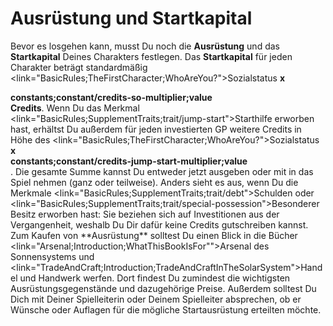 # Ausrüstung und Startkapital

Bevor es losgehen kann, musst Du noch die **Ausrüstung** und das **Startkapital** Deines Charakters festlegen.
Das **Startkapital** für jeden Charakter beträgt standardmäßig <link="BasicRules;TheFirstCharacter;WhoAreYou?">Sozialstatus</link> **x <dt>constants;constant/credits-so-multiplier;value</dt> Credits**. Wenn Du das Merkmal <link="BasicRules;SupplementTraits;trait/jump-start">Starthilfe</link> erworben hast, erhältst Du außerdem für jeden investierten GP weitere Credits in Höhe des <link="BasicRules;TheFirstCharacter;WhoAreYou?">Sozialstatus</link> **x <dt>constants;constant/credits-jump-start-multiplier;value</dt>**. Die gesamte Summe kannst Du entweder jetzt ausgeben oder mit in das Spiel nehmen (ganz oder teilweise). Anders sieht es aus, wenn Du die Merkmale <link="BasicRules;SupplementTraits;trait/debt">Schulden</link> oder <link="BasicRules;SupplementTraits;trait/special-possession">Besonderer Besitz</link> erworben hast: Sie beziehen sich auf Investitionen aus der Vergangenheit, weshalb Du Dir dafür keine Credits gutschreiben kannst.
Zum Kaufen von \*\*Ausrüstung\*\* solltest Du einen Blick in die Bücher <link="Arsenal;Introduction;WhatThisBookIsFor"">Arsenal des Sonnensystems</link> und <link="TradeAndCraft;Introduction;TradeAndCraftInTheSolarSystem">Handel und Handwerk</link> werfen. Dort findest Du zumindest die wichtigsten Ausrüstungsgegenstände und dazugehörige Preise. Außerdem solltest Du Dich mit Deiner Spielleiterin oder Deinem Spielleiter absprechen, ob er Wünsche oder Auflagen für die mögliche Startausrüstung erteilten möchte.
